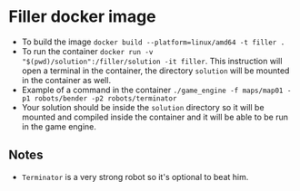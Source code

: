 # Filler docker image
- To build the image `docker build --platform=linux/amd64 -t filler .`
- To run the container `docker run -v "$(pwd)/solution":/filler/solution -it filler`. This instruction will open a terminal in the container, the directory `solution` will be mounted in the container as well.
- Example of a command in the container `./game_engine -f maps/map01 -p1 robots/bender -p2 robots/terminator`
- Your solution should be inside the `solution` directory so it will be mounted and compiled inside the container and it will be able to be run in the game engine.

## Notes
- `Terminator` is a very strong robot so it's optional to beat him.
